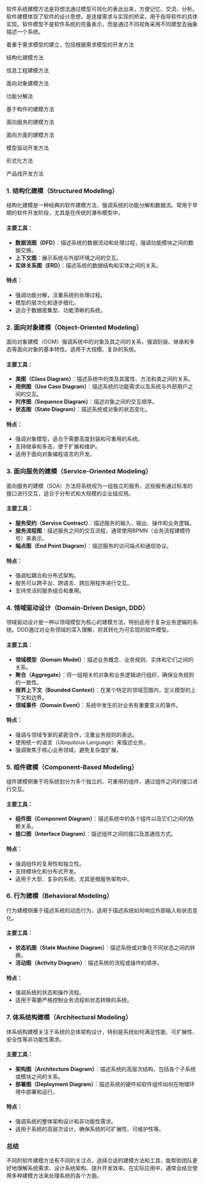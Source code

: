 



软件系统建模方法是将想法通过模型可视化的表达出来，方便记忆、交流、分析。软件建模体现了软件的设计思想，是连接需求与实现的桥梁，用于指导软件的具体实现。软件模型不是软件系统的完备表示，而是通过不同视角采用不同模型去抽象描述一个系统。

着重于需求模型的建立，包括根据需求模型的开发方法



结构化建模方法

信息工程建模方法

面向对象建模方法

功能分解法

基于构件的建模方法

面向服务的建模方法

面向方面的建模方法

模型驱动开发方法

形式化方法

产品线开发方法



### 1. **结构化建模（Structured Modeling）**

结构化建模是一种经典的软件建模方法，强调系统的功能分解和数据流。常用于早期的软件开发阶段，尤其是在传统的瀑布模型中。

#### 主要工具：

- **数据流图（DFD）**：描述系统的数据流动和处理过程，强调功能模块之间的数据交换。
- **上下文图**：展示系统与外部环境之间的交互。
- **实体关系图（ERD）**：描述系统的数据结构和实体之间的关系。

#### 特点：

- 强调功能分解，注重系统的处理过程。
- 模型的层次化和逐步细化。
- 适合于数据密集型、功能清晰的系统。

### 2. **面向对象建模（Object-Oriented Modeling）**

面向对象建模（OOM）强调系统中的对象及其之间的关系，强调封装、继承和多态等面向对象的基本特性。适用于大规模、复杂的系统。

#### 主要工具：

- **类图（Class Diagram）**：描述系统中的类及其属性、方法和类之间的关系。
- **用例图（Use Case Diagram）**：描述系统的功能需求以及系统与外部用户之间的交互。
- **时序图（Sequence Diagram）**：描述对象之间的交互顺序。
- **状态图（State Diagram）**：描述系统或对象的状态变化。

#### 特点：

- 强调对象模型，适合于需要高度封装和可重用的系统。
- 支持继承和多态，便于扩展和维护。
- 适用于面向对象编程语言的开发。

### 3. **面向服务的建模（Service-Oriented Modeling）**

面向服务的建模（SOA）方法将系统视为一组独立的服务，这些服务通过标准的接口进行交互，适合于分布式和大规模的企业级应用。

#### 主要工具：

- **服务契约（Service Contract）**：描述服务的输入、输出、操作和业务逻辑。
- **服务流程图**：描述服务之间的交互流程，通常使用BPMN（业务流程建模符号）来表示。
- **端点图（End Point Diagram）**：描述服务的访问端点和通信协议。

#### 特点：

- 强调松耦合和分布式架构。
- 服务可以跨平台、跨语言、跨应用程序进行交互。
- 支持灵活的服务组合和重用。

### 4. **领域驱动设计（Domain-Driven Design, DDD）**

领域驱动设计是一种以领域模型为核心的建模方法，特别适用于复杂业务逻辑的系统。DDD通过对业务领域的深入理解，将其转化为可实现的软件模型。

#### 主要工具：

- **领域模型（Domain Model）**：描述业务概念、业务规则、实体和它们之间的关系。
- **聚合（Aggregate）**：将一组相关的对象和业务逻辑进行组织，确保业务规则的一致性。
- **限界上下文（Bounded Context）**：在某个特定的领域范围内，定义模型的上下文和边界。
- **领域事件（Domain Event）**：系统中发生的对业务有重要意义的事件。

#### 特点：

- 强调与领域专家的紧密合作，注重业务规则的表达。
- 使用统一的语言（Ubiquitous Language）来描述业务。
- 强调聚焦于核心业务领域，避免复杂度扩展。

### 5. **组件建模（Component-Based Modeling）**

组件建模侧重于将系统划分为多个独立的、可重用的组件，通过组件之间的接口进行交互。

#### 主要工具：

- **组件图（Component Diagram）**：描述系统中的各个组件以及它们之间的依赖关系。
- **接口图（Interface Diagram）**：描述组件之间的接口及其通信方式。

#### 特点：

- 强调组件的复用性和独立性。
- 支持模块化和分布式开发。
- 适用于大型、复杂的系统，尤其是微服务架构中。

### 6. **行为建模（Behavioral Modeling）**

行为建模侧重于描述系统的动态行为，适用于描述系统如何响应外部输入和状态变化。

#### 主要工具：

- **状态机图（State Machine Diagram）**：描述系统或对象在不同状态之间的转换。
- **活动图（Activity Diagram）**：描述系统的流程或操作的顺序。

#### 特点：

- 强调系统的状态和操作流程。
- 适用于需要严格控制业务流程和状态转换的系统。

### 7. **体系结构建模（Architectural Modeling）**

体系结构建模关注于系统的总体架构设计，特别是系统如何满足性能、可扩展性、安全性等非功能性需求。

#### 主要工具：

- **架构图（Architecture Diagram）**：描述系统的高层次结构，包括各个子系统或模块之间的关系。
- **部署图（Deployment Diagram）**：描述系统的硬件和软件组件如何在物理环境中部署和运行。

#### 特点：

- 强调系统的整体架构设计和非功能性需求。
- 适用于系统的高层次设计，确保系统的可扩展性、可维护性等。

### 总结

不同的软件建模方法有不同的关注点，选择合适的建模方法和工具，能帮助团队更好地理解系统需求、设计系统架构、提升开发效率。在实际应用中，通常会结合使用多种建模方法来处理系统的各个方面。